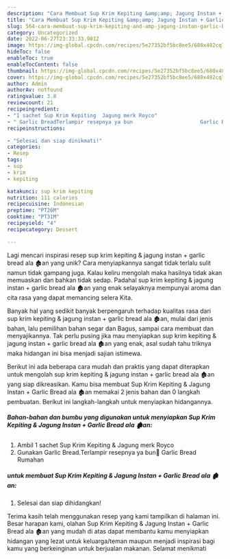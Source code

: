 ```yaml
---
description: "Cara Membuat Sup Krim Kepiting &amp;amp; Jagung Instan + Garlic Bread ala 🏚an yang Lezat"
title: "Cara Membuat Sup Krim Kepiting &amp;amp; Jagung Instan + Garlic Bread ala 🏚an yang Lezat"
slug: 564-cara-membuat-sup-krim-kepiting-and-amp-jagung-instan-garlic-bread-ala-an-yang-lezat
category: Uncategorized
date: 2022-06-27T23:33:33.981Z
image: https://img-global.cpcdn.com/recipes/5e27352bf5bc8ee5/680x482cq70/sup-krim-kepiting-jagung-instan-garlic-bread-ala-an-foto-resep-utama.jpg
hideToc: false
enableToc: true
enableTocContent: false
thumbnail: https://img-global.cpcdn.com/recipes/5e27352bf5bc8ee5/680x482cq70/sup-krim-kepiting-jagung-instan-garlic-bread-ala-an-foto-resep-utama.jpg
cover: https://img-global.cpcdn.com/recipes/5e27352bf5bc8ee5/680x482cq70/sup-krim-kepiting-jagung-instan-garlic-bread-ala-an-foto-resep-utama.jpg
author: Admin
authorAv: notfound
ratingvalue: 3.8
reviewcount: 21
recipeingredient:
- "1 sachet Sup Krim Kepiting  Jagung merk Royco"
- " Garlic BreadTerlampir resepnya ya bun                      Garlic Bread Rumahan"
recipeinstructions:

- "Selesai dan siap dinikmati!"
categories:
- Resep
tags:
- sup
- krim
- kepiting

katakunci: sup krim kepiting 
nutrition: 111 calories
recipecuisine: Indonesian
preptime: "PT26M"
cooktime: "PT31M"
recipeyield: "4"
recipecategory: Dessert

---
```





Lagi mencari inspirasi resep sup krim kepiting &amp; jagung instan + garlic bread ala 🏚an yang unik? Cara menyiapkannya sangat tidak terlalu sulit namun tidak gampang juga. Kalau keliru mengolah maka hasilnya tidak akan memuaskan dan bahkan tidak sedap. Padahal sup krim kepiting &amp; jagung instan + garlic bread ala 🏚an yang enak selayaknya mempunyai aroma dan cita rasa yang dapat memancing selera Kita.





Banyak hal yang sedikit banyak berpengaruh terhadap kualitas rasa dari sup krim kepiting &amp; jagung instan + garlic bread ala 🏚an, mulai dari jenis bahan, lalu pemilihan bahan segar dan Bagus, sampai cara membuat dan menyajikannya. Tak perlu pusing jika mau menyiapkan sup krim kepiting &amp; jagung instan + garlic bread ala 🏚an yang enak,      asal sudah tahu triknya maka hidangan ini bisa menjadi sajian istimewa.





















Berikut ini ada beberapa cara mudah dan praktis yang dapat diterapkan untuk mengolah sup krim kepiting &amp; jagung instan + garlic bread ala 🏚an yang siap dikreasikan. Kamu bisa membuat Sup Krim Kepiting &amp; Jagung Instan + Garlic Bread ala 🏚an memakai 2 jenis bahan dan 0 langkah pembuatan. Berikut ini langkah-langkah untuk menyiapkan hidangannya.

<!--inarticleads1-->

##### Bahan-bahan dan bumbu yang digunakan untuk menyiapkan Sup Krim Kepiting &amp; Jagung Instan + Garlic Bread ala 🏚an:

1. Ambil 1 sachet Sup Krim Kepiting &amp; Jagung merk Royco
1. Gunakan  Garlic Bread.Terlampir resepnya ya bun🙏                      Garlic Bread Rumahan




<!--inarticleads2-->

#####  untuk membuat Sup Krim Kepiting &amp; Jagung Instan + Garlic Bread ala 🏚an:


1. Selesai dan siap dihidangkan!



Terima kasih telah menggunakan resep yang kami tampilkan di halaman ini. Besar harapan kami, olahan Sup Krim Kepiting &amp; Jagung Instan + Garlic Bread ala 🏚an yang mudah di atas dapat membantu kamu menyiapkan hidangan yang lezat untuk keluarga/teman maupun menjadi inspirasi bagi kamu yang berkeinginan untuk berjualan makanan. Selamat menikmati
